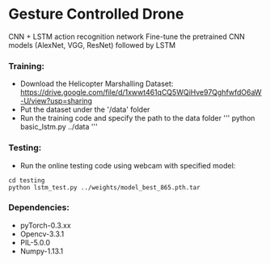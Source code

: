 # Gesture Controlled Drone
CNN + LSTM action recognition network
Fine-tune the pretrained CNN models (AlexNet, VGG, ResNet) followed by LSTM

### Training:

- Download the Helicopter Marshalling Dataset: https://drive.google.com/file/d/1xwwt461qCQ5WQiHve97QghfwfdO6aW-U/view?usp=sharing
- Put the dataset under the '/data' folder
- Run the training code and specify the path to the data folder
'''
python basic_lstm.py ../data
'''


### Testing:

- Run the online testing code using webcam with specified model:
```
cd testing
python lstm_test.py ../weights/model_best_865.pth.tar 
```

### Dependencies:
- pyTorch-0.3.xx
- Opencv-3.3.1
- PIL-5.0.0
- Numpy-1.13.1


